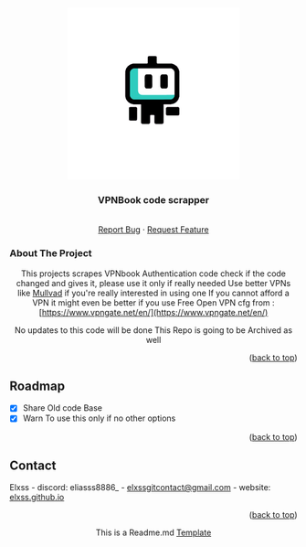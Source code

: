 <!-- EXCLUDE FROM PORTFOLIO -->
<a name="readme-top"></a>

<!-- PROJECT LOGO -->
<br />
<div align="center">
  <a href="https://github.com/Elxss/Image-Captcha-Solver">
    <img src="https://raw.githubusercontent.com/Elxss/Elxss.github.io/main/src/img/logo.png" alt="Logo" width="300" height="300">
  </a>

  <h3 align="center">VPNBook code scrapper</h3>

  <p align="center">
    <br />
    <a href="https://github.com/Elxss/Image-Captcha-Solver/issues">Report Bug</a>
    ·
    <a href="https://github.com/Elxss/Image-Captcha-Solver/issues">Request Feature</a>
  </p>
</div>


<!-- TABLE OF CONTENTS -->

### About The Project
<div align="center">

This projects scrapes VPNbook Authentication code check if the code changed and gives it, please use it only if really needed
Use better VPNs like [Mullvad](https://mullvad.net/) if you're really interested in using one
If you cannot afford a VPN it might even be better if you use Free Open VPN cfg from : [https://www.vpngate.net/en/](https://www.vpngate.net/en/)

No updates to this code will be done
This Repo is going to be Archived as well

</div>

<p align="right">(<a href="#readme-top">back to top</a>)</p>

<!-- ROADMAP -->
## Roadmap

- [x] Share Old code Base
- [X] Warn To use this only if no other options

<p align="right">(<a href="#readme-top">back to top</a>)</p>

<!-- CONTACT -->
## Contact

Elxss - discord: eliasss8886_ - elxssgitcontact@gmail.com - website: [elxss.github.io](https://elxss.github.io/)

<p align="right">(<a href="#readme-top">back to top</a>)</p>

<p align="center">This is a Readme.md <a href="https://github.com/othneildrew/Best-README-Template/blob/master/README.md">Template</a></p>
